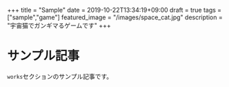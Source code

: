 +++
title =  "Sample"
date = 2019-10-22T13:34:19+09:00
draft = true
tags = ["sample","game"]
featured_image = "/images/space_cat.jpg"
description = "宇宙猫でガンギマるゲームです"
+++

# サンプル記事
`works`セクションのサンプル記事です。
